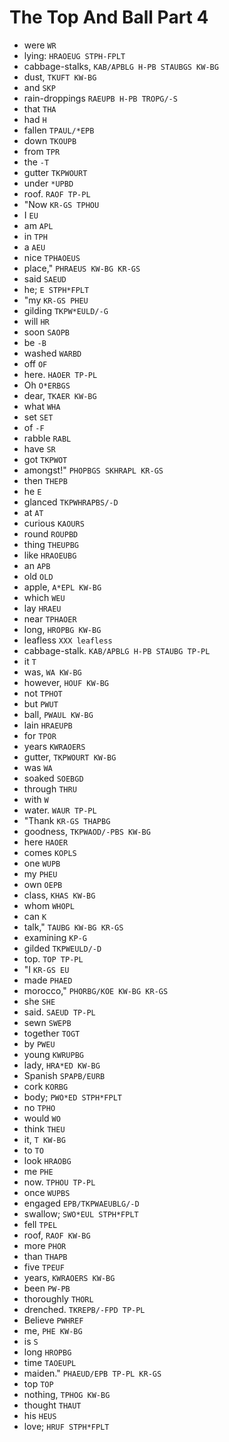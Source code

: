 # The Top And Ball Part 4

* were `WR`
* lying: `HRAOEUG STPH-FPLT`
* cabbage-stalks, `KAB/APBLG H-PB STAUBGS KW-BG`
* dust, `TKUFT KW-BG`
* and `SKP`
* rain-droppings `RAEUPB H-PB TROPG/-S`
* that `THA`
* had `H`
* fallen `TPAUL/*EPB`
* down `TKOUPB`
* from `TPR`
* the `-T`
* gutter `TKPWOURT`
* under `*UPBD`
* roof. `RAOF TP-PL`
* "Now `KR-GS TPHOU`
* I `EU`
* am `APL`
* in `TPH`
* a `AEU`
* nice `TPHAOEUS`
* place," `PHRAEUS KW-BG KR-GS`
* said `SAEUD`
* he; `E STPH*FPLT`
* "my `KR-GS PHEU`
* gilding `TKPW*EULD/-G`
* will `HR`
* soon `SAOPB`
* be `-B`
* washed `WARBD`
* off `OF`
* here. `HAOER TP-PL`
* Oh `O*ERBGS`
* dear, `TKAER KW-BG`
* what `WHA`
* set `SET`
* of `-F`
* rabble `RABL`
* have `SR`
* got `TKPWOT`
* amongst!" `PHOPBGS SKHRAPL KR-GS`
* then `THEPB`
* he `E`
* glanced `TKPWHRAPBS/-D`
* at `AT`
* curious `KAOURS`
* round `ROUPBD`
* thing `THEUPBG`
* like `HRAOEUBG`
* an `APB`
* old `OLD`
* apple, `A*EPL KW-BG`
* which `WEU`
* lay `HRAEU`
* near `TPHAOER`
* long, `HROPBG KW-BG`
* leafless `XXX leafless`
* cabbage-stalk. `KAB/APBLG H-PB STAUBG TP-PL`
* it `T`
* was, `WA KW-BG`
* however, `HOUF KW-BG`
* not `TPHOT`
* but `PWUT`
* ball, `PWAUL KW-BG`
* lain `HRAEUPB`
* for `TPOR`
* years `KWRAOERS`
* gutter, `TKPWOURT KW-BG`
* was `WA`
* soaked `SOEBGD`
* through `THRU`
* with `W`
* water. `WAUR TP-PL`
* "Thank `KR-GS THAPBG`
* goodness, `TKPWAOD/-PBS KW-BG`
* here `HAOER`
* comes `KOPLS`
* one `WUPB`
* my `PHEU`
* own `OEPB`
* class, `KHAS KW-BG`
* whom `WHOPL`
* can `K`
* talk," `TAUBG KW-BG KR-GS`
* examining `KP-G`
* gilded `TKPWEULD/-D`
* top. `TOP TP-PL`
* "I `KR-GS EU`
* made `PHAED`
* morocco," `PHORBG/KOE KW-BG KR-GS`
* she `SHE`
* said. `SAEUD TP-PL`
* sewn `SWEPB`
* together `TOGT`
* by `PWEU`
* young `KWRUPBG`
* lady, `HRA*ED KW-BG`
* Spanish `SPAPB/EURB`
* cork `KORBG`
* body; `PWO*ED STPH*FPLT`
* no `TPHO`
* would `WO`
* think `THEU`
* it, `T KW-BG`
* to `TO`
* look `HRAOBG`
* me `PHE`
* now. `TPHOU TP-PL`
* once `WUPBS`
* engaged `EPB/TKPWAEUBLG/-D`
* swallow; `SWO*EUL STPH*FPLT`
* fell `TPEL`
* roof, `RAOF KW-BG`
* more `PHOR`
* than `THAPB`
* five `TPEUF`
* years, `KWRAOERS KW-BG`
* been `PW-PB`
* thoroughly `THORL`
* drenched. `TKREPB/-FPD TP-PL`
* Believe `PWHREF`
* me, `PHE KW-BG`
* is `S`
* long `HROPBG`
* time `TAOEUPL`
* maiden." `PHAEUD/EPB TP-PL KR-GS`
* top `TOP`
* nothing, `TPHOG KW-BG`
* thought `THAUT`
* his `HEUS`
* love; `HRUF STPH*FPLT`

